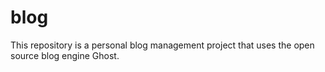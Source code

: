 blog
======================

This repository is a personal blog management project that uses the open source blog engine Ghost.
